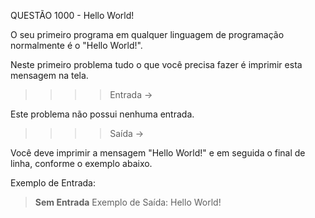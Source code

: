 
QUESTÃO 1000 - Hello World!

O seu primeiro programa em qualquer linguagem de programação normalmente é o "Hello World!". 

Neste primeiro problema tudo o que você precisa fazer é imprimir esta mensagem na tela.

>>>>    Entrada ->

Este problema não possui nenhuma entrada.

>>>>    Saída ->

Você deve imprimir a mensagem "Hello World!" e em seguida o final de linha, conforme o exemplo abaixo.

Exemplo de Entrada: 
>  **Sem Entrada**
Exemplo de Saída:
> Hello World!
